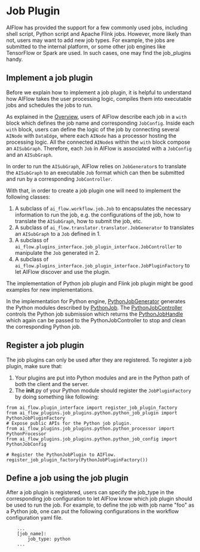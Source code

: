 # Job Plugin
AIFlow has provided the support for a few commonly used jobs, including shell script, Python script and Apache Flink jobs. However, more likely than not, users may want to add new job types. For example, the jobs are submitted to the internal platform, or some other job engines like TensorFlow or Spark are used. In such cases, one may find the job_plugins handy.

## Implement a job plugin

Before we explain how to implement a job plugin, it is helpful to understand how AIFlow takes the user processing logic, compiles them into executable jobs and schedules the jobs to run.

As explained in the [Overview](../architecture/overview.md), users of AIFlow describe each job in a `with` block which defines the job name and corresponding `JobConfig`. Inside each `with` block, users can define the logic of the job by connecting several `AINode` with `DataEdge`, where each `AINode` has a processor hosting the processing logic. All the connected `AINode`s within the `with` block compose an `AISubGraph`. Therefore, each `Job` in AIFlow is associated with a `JobConfig` and an `AISubGraph`.

In order to run the `AISubGraph`, AIFlow relies on `JobGenerator`s to translate the `AISubGraph` to an executable `Job` format which can then be submitted and run by a corresponding `JobController`.

With that, in order to create a job plugin one will need to implement the following classes:

1. A subclass of ``ai_flow.workflow.job.Job`` to encapsulates the necessary information to run the job, e.g. the configurations of the job, how to translate the `AISubGraph`, how to submit the job, etc.
2. A subclass of ``ai_flow.translator.translator.JobGenerator`` to translates an `AISubGraph` to a `Job` defined in 1.
3. A subclass of ``ai_flow.plugins_interface.job_plugin_interface.JobController`` to manipulate the `Job` generated in 2.
4. A subclass of ``ai_flow.plugins_interface.job_plugin_interface.JobPluginFactory`` to let AIFlow discover and use the plugin.

The implementation of Python job plugin and Flink job plugin might be good examples for new implementations.

In the implementation for Python engine, [PythonJobGenerator](https://github.com/flink-extended/ai-flow/tree/master/ai_flow_plugins/job_plugins/python/python_job_plugin.py#L61) generates the Python modules described by [PythonJob](https://github.com/flink-extended/ai-flow/tree/master/ai_flow_plugins/job_plugins/python/python_job_plugin.py#L41).
The [PythonJobController](https://github.com/flink-extended/ai-flow/tree/master/ai_flow_plugins/job_plugins/python/python_job_plugin.py#L85) controls the Python job submission which returns the [PythonJobHandle](https://github.com/flink-extended/ai-flow/tree/master/ai_flow_plugins/job_plugins/python/python_job_plugin.py#L52) which again can be passed to the PythonJobController to stop and clean the corresponding Python job.

## Register a job plugin

The job plugins can only be used after they are registered. To register a job plugin, make sure that:

1. Your plugins are put into Python modules and are in the Python path of both the client and the server.
2. The __init__.py of your Python module should register the `JobPluginFactory` by doing something like following:

```
from ai_flow.plugin_interface import register_job_plugin_factory
from ai_flow_plugins.job_plugins.python.python_job_plugin import PythonJobPluginFactory
# Expose public APIs for the Python job plugin.
from ai_flow_plugins.job_plugins.python.python_processor import PythonProcessor
from ai_flow_plugins.job_plugins.python.python_job_config import PythonJobConfig

# Register the PythonJobPlugin to AIFlow.
register_job_plugin_factory(PythonJobPluginFactory())
```

## Define a job using the job plugin

After a job plugin is registered, users can specify the job_type in the corresponding job configuration to let AIFlow know which job plugin should be used to run the job. For example, to define the job with job name "foo" as a Python job, one can put the following configurations in the workflow configuration yaml file.

```
    ...
    [job_name]:
        job_type: python
    ...
```